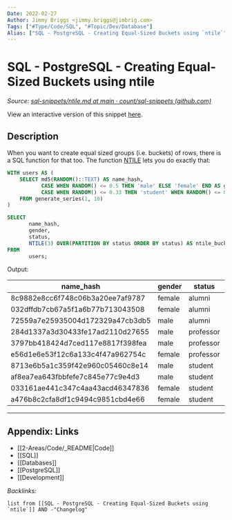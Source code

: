 ```yaml
---
Date: 2022-02-27
Author: Jimmy Briggs <jimmy.briggs@jimbrig.com>
Tags: ["#Type/Code/SQL", "#Topic/Dev/Database"]
Alias: ["SQL - PostgreSQL - Creating Equal-Sized Buckets using `ntile`"]
---
```


# SQL - PostgreSQL - Creating Equal-Sized Buckets using ntile

*Source: [sql-snippets/ntile.md at main · count/sql-snippets (github.com)](https://github.com/count/sql-snippets/blob/main/postgres/ntile.md)*

View an interactive version of this snippet [here](https://count.co/n/IgJwlWSujF0?vm=e).

## Description

When you want to create equal sized groups (i.e. buckets) of rows, there is a SQL function for that too.
The function [NTILE](https://www.postgresql.org/docs/13/functions-window.html) lets you do exactly that:

```sql
WITH users AS (
    SELECT md5(RANDOM()::TEXT) AS name_hash,
           CASE WHEN RANDOM() <= 0.5 THEN 'male' ELSE 'female' END AS gender,
           CASE WHEN RANDOM() <= 0.33 THEN 'student' WHEN RANDOM() <= 0.66 THEN 'professor' ELSE 'alumni' END AS status
    FROM generate_series(1, 10)
)

SELECT 
       name_hash,
       gender,
       status,
       NTILE(3) OVER(PARTITION BY status ORDER BY status) AS ntile_bucket
FROM
       users;
```

Output:

| name_hash                        | gender | status    | ntile_bucket |
| -------------------------------- | ------ | --------- | ------------ |
| 8c9882e8cc6f748c06b3a20ee7af9787 | female | alumni    | 1            |
| 032dffdb7cb67a5f1a6b77b713043508 | female | alumni    | 2            |
| 72559a7e25935004d172329a47cb3db5 | male   | alumni    | 3            |
| 284d1337a3d30433fe17ad2110d27655 | male   | professor | 1            |
| 3797bb418424d7ced117e8817f398fea | male   | professor | 2            |
| e56d1e6e53f12c6a133c4f47a962754c | female | professor | 3            |
| 8713e6b5a1c359f42e960c05460c8e14 | male   | student   | 1            |
| af8ea7ea643fbbfefe7c845e77c9e4d3 | male   | student   | 1            |
| 033161ae441c347c4aa43acd46347836 | female | student   | 2            |
| a476b8c2cfa8df1c9494c9851cbd4e66 | female | student   | 3            |


***

## Appendix: Links

- [[2-Areas/Code/_README|Code]]
- [[SQL]]
- [[Databases]]
- [[PostgreSQL]]
- [[Development]]

*Backlinks:*

```dataview
list from [[SQL - PostgreSQL - Creating Equal-Sized Buckets using `ntile`]] AND -"Changelog"
```